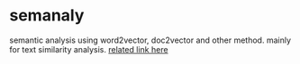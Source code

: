 # semanaly
semantic analysis using word2vector, doc2vector and other method. mainly for text similarity analysis.
[related link here](http://someth.duapp.com/2017/07/05/Word2vector%E5%8F%A5%E5%AD%90%E7%9B%B8%E4%BC%BC%E5%BA%A6%E8%AE%A1%E7%AE%97/)
